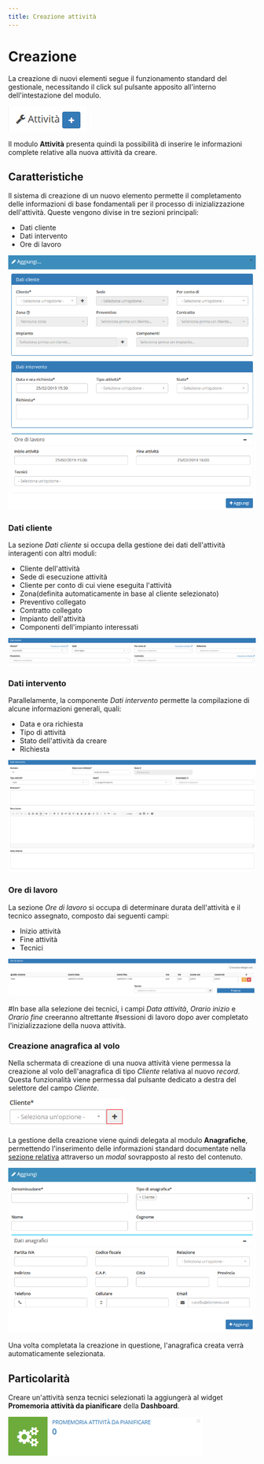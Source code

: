 ```yaml
---
title: Creazione attività
---
```


# Creazione

La creazione di nuovi elementi segue il funzionamento standard del gestionale, necessitando il click sul pulsante apposito all'interno dell'intestazione del modulo.

![Screenshot creazione attivit&#xE0;](../../../.gitbook/assets/add-attivita.PNG)

Il modulo **Attività** presenta quindi la possibilità di inserire le informazioni complete relative alla nuova attività da creare.

## Caratteristiche

Il sistema di creazione di un nuovo elemento permette il completamento delle informazioni di base fondamentali per il processo di inizializzazione dell'attività. Queste vengono divise in tre sezioni principali:

* Dati cliente
* Dati intervento
* Ore di lavoro

![Screenshot creazione attivit&#xE0;](../../../.gitbook/assets/sezioniattivita.PNG)

### Dati cliente

La sezione _Dati cliente_ si occupa della gestione dei dati dell'attività interagenti con altri moduli:

* Cliente dell'attività
* Sede di esecuzione attività
* Cliente per conto di cui viene eseguita l'attività
* Zona\(definita automaticamente in base al cliente selezionato\)
* Preventivo collegato
* Contratto collegato
* Impianto dell'attività
* Componenti dell'impianto interessati

![Screenshot dati cliente](../../../.gitbook/assets/screendaticlienti.PNG)

### Dati intervento 

Parallelamente, la componente _Dati intervento_ permette la compilazione di alcune informazioni generali, quali:

* Data e ora richiesta
* Tipo di attività
* Stato dell'attività da creare
* Richiesta

![Screenshot dati intervento](../../../.gitbook/assets/screendatiintervento.PNG)

### Ore di lavoro

La sezione _Ore di lavoro_ si occupa di determinare durata dell'attività e il tecnico assegnato, composto dai seguenti campi:

* Inizio attività
* Fine attività
* Tecnici

![Screenshot ore di lavoro](../../../.gitbook/assets/screenoredilavoro.PNG)

\#In base alla selezione dei tecnici, i campi _Data attività_, _Orario inizio_ e _Orario fine_ creeranno altrettante \#sessioni di lavoro dopo aver completato l'inizializzazione della nuova attività.

### Creazione anagrafica al volo

Nella schermata di creazione di una nuova attività viene permessa la creazione al volo dell'anagrafica di tipo _Cliente_ relativa al nuovo _record_. Questa funzionalità viene permessa dal pulsante dedicato a destra del selettore del campo _Cliente_.

![Screenshot creazione anagrafica al volo](../../../.gitbook/assets/creazionealvolocliente.PNG)

La gestione della creazione viene quindi delegata al modulo **Anagrafiche**, permettendo l'inserimento delle informazioni standard documentate nella [sezione relativa](../anagrafiche/creazione.md) attraverso un _modal_ sovrapposto al resto del contenuto.

![Screenshot creazione anagrafica al volo](../../../.gitbook/assets/creazionealvolocliente2.PNG)

Una volta completata la creazione in questione, l'anagrafica creata verrà automaticamente selezionata.

## Particolarità

Creare un'attività senza tecnici selezionati la aggiungerà al widget **Promemoria attività da pianificare** della **Dashboard**.

![Widget promemoria attivit&#xE0; da pianificare presente nella Dashboard](../../../.gitbook/assets/promemoriaattivitadapianificare.PNG)

